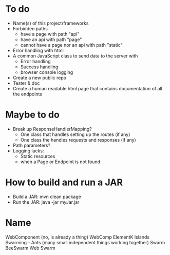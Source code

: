 
# To do
- Name(s) of this project/frameworks 
- Forbidden paths
  - have a page with path "api"
  - have an api with path "page"
  - cannot have a page nor an api with path "static"
- Error handling with html
- A common JavaScript class to send data to the server with
  - Error handling
  - Success handling
  - browser console logging
- Create a new public repo
- Tester & doc
- Create a human readable html page that contains documentation of all the endpoints

# Maybe to do
- Break up ResponseHandlerMapping?
  - One class that handles setting up the routes (if any)
  - One class the handles requests and responses (if any)
- Path parameters?
- Logging lacks:
  - Static resources
  - when a Page or Endpoint is not found


# How to build and run a JAR
- Build a JAR: mvn clean package 
- Run the JAR: java -jar myJar.jar


# Name
WebComponent (no, is already a thing)
WebComp
ElementK
Islands
Swarming - Ants (many small independent things working together)
Swarm
BeeSwarm
Web Swarm


